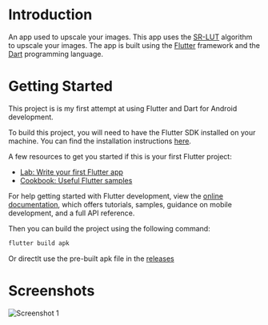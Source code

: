 # Introduction

An app used to upscale your images. This app uses the [SR-LUT](https://github.com/yhjo09/SR-LUT) algorithm to upscale your images. The app is built using the [Flutter](https://flutter.dev/) framework and the [Dart](https://dart.dev/) programming language.

# Getting Started

This project is is my first attempt at using Flutter and Dart for Android development.

To build this project, you will need to have the Flutter SDK installed on your machine. You can find the installation instructions [here](https://flutter.dev/docs/get-started/install).

A few resources to get you started if this is your first Flutter project:

- [Lab: Write your first Flutter app](https://docs.flutter.dev/get-started/codelab)
- [Cookbook: Useful Flutter samples](https://docs.flutter.dev/cookbook)

For help getting started with Flutter development, view the
[online documentation](https://docs.flutter.dev/), which offers tutorials,
samples, guidance on mobile development, and a full API reference.

Then you can build the project using the following command:

```bash 
flutter build apk
```

Or directlt use the pre-built apk file in the [releases](https://github.com/kopper-xdu/super_resolution_app/releases)

# Screenshots

![Screenshot 1](screenshots/screenshot_1.png)
